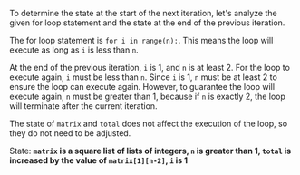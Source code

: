 To determine the state at the start of the next iteration, let's analyze the given for loop statement and the state at the end of the previous iteration.

The for loop statement is `for i in range(n):`. This means the loop will execute as long as `i` is less than `n`.

At the end of the previous iteration, `i` is 1, and `n` is at least 2. For the loop to execute again, `i` must be less than `n`. Since `i` is 1, `n` must be at least 2 to ensure the loop can execute again. However, to guarantee the loop will execute again, `n` must be greater than 1, because if `n` is exactly 2, the loop will terminate after the current iteration.

The state of `matrix` and `total` does not affect the execution of the loop, so they do not need to be adjusted.

State: **`matrix` is a square list of lists of integers, `n` is greater than 1, `total` is increased by the value of `matrix[1][n-2]`, `i` is 1**